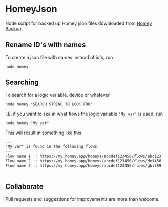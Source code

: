 # HomeyJson
 
Node script for backed up Homey json files downloaded from [Homey Backup](https://homeybackup.web.app/login/)

## Rename ID's with names

To create a json file with names instead of id's, run

```
node homey
```

## Searching

To search for a logic variable, device or whatever

```
node homey "SEARCH STRING TO LOOK FOR"
```

I.E. if you want to see in what flows the logic variable `'My var'` is used, run

```
node homey "My var"
```

This will result in something like this

```txt
---
"My var" is found in the following flows:
---
Flow name 1 :: https://my.homey.app/homeys/abcdef123456/flows/abc123
Flow name 2 :: https://my.homey.app/homeys/abcdef123456/flows/def456
Flow name 3 :: https://my.homey.app/homeys/abcdef123456/flows/ghi789
---
```

## Collaborate

Pull requests and suggestions for improvements are more than welcome.